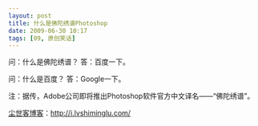 ```yaml
---
layout: post
title: 什么是佛陀绣谱Photoshop
date: 2009-06-30 10:17
tags: [09, 原创笑话]
---
```

问：什么是佛陀绣谱？
答：百度一下。

问：什么是百度？
答：Google一下。

注：据传，Adobe公司即将推出Photoshop软件官方中文译名——“佛陀绣谱”。

<a href="http://i.lvshiminglu.com/">尘世客博客</a>：<a href="http://i.lvshiminglu.com/">http://i.lvshiminglu.com/</a>

